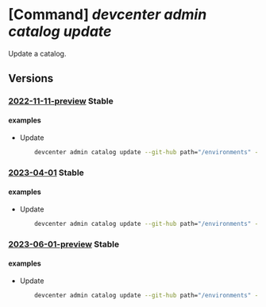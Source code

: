 # [Command] _devcenter admin catalog update_

Update a catalog.

## Versions

### [2022-11-11-preview](/Resources/mgmt-plane/L3N1YnNjcmlwdGlvbnMve30vcmVzb3VyY2Vncm91cHMve30vcHJvdmlkZXJzL21pY3Jvc29mdC5kZXZjZW50ZXIvZGV2Y2VudGVycy97fS9jYXRhbG9ncy97fQ==/2022-11-11-preview.xml) **Stable**

<!-- mgmt-plane /subscriptions/{}/resourcegroups/{}/providers/microsoft.devcenter/devcenters/{}/catalogs/{} 2022-11-11-preview -->

#### examples

- Update
    ```bash
        devcenter admin catalog update --git-hub path="/environments" --name "{catalogName}" --dev-center-name "Contoso" --resource-group "rg1"
    ```

### [2023-04-01](/Resources/mgmt-plane/L3N1YnNjcmlwdGlvbnMve30vcmVzb3VyY2Vncm91cHMve30vcHJvdmlkZXJzL21pY3Jvc29mdC5kZXZjZW50ZXIvZGV2Y2VudGVycy97fS9jYXRhbG9ncy97fQ==/2023-04-01.xml) **Stable**

<!-- mgmt-plane /subscriptions/{}/resourcegroups/{}/providers/microsoft.devcenter/devcenters/{}/catalogs/{} 2023-04-01 -->

#### examples

- Update
    ```bash
        devcenter admin catalog update --git-hub path="/environments" --name "CentralCatalog" --dev-center-name "Contoso" --resource-group "rg1"
    ```

### [2023-06-01-preview](/Resources/mgmt-plane/L3N1YnNjcmlwdGlvbnMve30vcmVzb3VyY2Vncm91cHMve30vcHJvdmlkZXJzL21pY3Jvc29mdC5kZXZjZW50ZXIvZGV2Y2VudGVycy97fS9jYXRhbG9ncy97fQ==/2023-06-01-preview.xml) **Stable**

<!-- mgmt-plane /subscriptions/{}/resourcegroups/{}/providers/microsoft.devcenter/devcenters/{}/catalogs/{} 2023-06-01-preview -->

#### examples

- Update
    ```bash
        devcenter admin catalog update --git-hub path="/environments" --name "CentralCatalog" --dev-center-name "Contoso" --resource-group "rg1"
    ```
